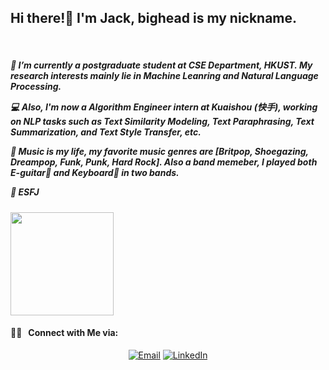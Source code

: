 <h2> Hi there!👋  I'm Jack, bighead is my nickname.</h2>
<br/>

<h5> 
📖 I’m currently a postgraduate student at CSE Department, HKUST. My research interests mainly lie in Machine Leanring and Natural Language Processing.
  
💻 Also, I'm now a Algorithm Engineer intern at Kuaishou (快手), working on NLP tasks such as Text Similarity Modeling, Text Paraphrasing, Text Summarization, and Text Style Transfer, etc.
  
🎵 Music is my life, my favorite music genres are [Britpop, Shoegazing, Dreampop, Funk, Punk, Hard Rock]. Also a band memeber, I played both E-guitar🎸 and Keyboard🎹 in two bands.
  
🤔 ESFJ
</h5>

<a href="https://github.com/Jackthebighead">
  <img height="165em" src="https://github-readme-stats.vercel.app/api?username=Jackthebighead&theme=buefy&show_icons=true" align="middle"/>
</a>

<br/>

<h4> 🤝🏻 &nbsp; Connect with Me via:</h4>
<p align="center">
<a href="mailto:yanzheyuan23@sina.com"><img alt="Email" src="https://img.shields.io/badge/Email-yanzheyuan23@sina.com-blue?style=flat-square&logo=gmail"></a>
<a href="http://linkedin.com/in/yanzhe-yuan-103157191/"><img alt="LinkedIn" src="https://img.shields.io/badge/LinkedIn-YUAN%20Yanzhe-blue?style=flat-square&logo=linkedin"></a>
</p>
